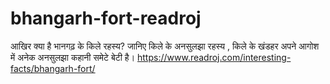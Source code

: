# bhangarh-fort-readroj
आखिर क्या है भानगढ़ के किले रहस्य? जानिए किले के अनसुलझा रहस्य , किले के खंडहर अपने आगोश में अनेक अनसुलझा कहानी समेटे बेटी है।
https://www.readroj.com/interesting-facts/bhangarh-fort/
